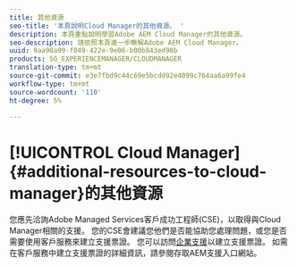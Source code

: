 ```yaml
---
title: 其他資源
seo-title: '本頁說明Cloud Manager的其他資源。 '
description: 本頁重點說明學習Adobe AEM Cloud Manager的其他資源。
seo-description: 請依照本頁進一步瞭解Adobe AEM Cloud Manager。
uuid: 9aa90a99-f049-422e-9e06-b00b843ed98b
products: SG_EXPERIENCEMANAGER/CLOUDMANAGER
translation-type: tm+mt
source-git-commit: e3e7fbd9c44c69e5bcdd92e4099c764aa6a99fe4
workflow-type: tm+mt
source-wordcount: '110'
ht-degree: 5%

---
```



# [!UICONTROL Cloud Manager]{#additional-resources-to-cloud-manager}的其他資源

您應先洽詢Adobe Managed Services客戶成功工程師(CSE)，以取得與Cloud Manager相關的支援。
您的CSE會建議您他們是否能協助您處理問題，或您是否需要使用客戶服務來建立支援票證。
您可以訪問[企業支援](https://helpx.adobe.com/tw/contact/enterprise-support.ec.html)以建立支援票證。 如需在客戶服務中建立支援票證的詳細資訊，請參閱存取AEM支援入口網站。

